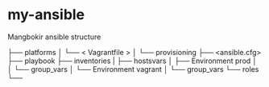 # my-ansible

Mangbokir ansible structure

├── platforms
│   └── < Vagrantfile >
│
└── provisioning
    ├── <ansible.cfg>
    ├── playbook
    ├── inventories
    |   ├── hostsvars
    │   ├── Environment prod
    │   │   └── group_vars
    │   └── Environment vagrant
    │       └── group_vars
    └── roles
        └── <specific roles>

